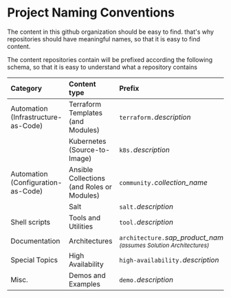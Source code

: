 # Project Naming Conventions

The content in this github organization should be easy to find. that's why repositories should have meaningful names, so that it is easy to find content.

The content repositories contain will be prefixed according the following schema, so that it is easy to understand what a repository contains

| Category | Content type | Prefix |
|:---|:---|:---|
| Automation (Infrastructure-as-Code) | Terraform Templates (and Modules) | `terraform.`*description* |
| | Kubernetes (Source-to-Image) | `k8s.`*description* |
| Automation (Configuration-as-Code) | Ansible Collections (and Roles or Modules) | `community.`*collection_name* |
|  | Salt | `salt.`*description* |
| Shell scripts | Tools and Utilities | `tool.`*description* |
| Documentation | Architectures | `architecture.`*sap_product_name* <sub>*(assumes Solution Architectures)*</sub> |
| Special Topics | High Availability | `high-availability.`*description* |
| Misc. | Demos and Examples | `demo.`*description* |
